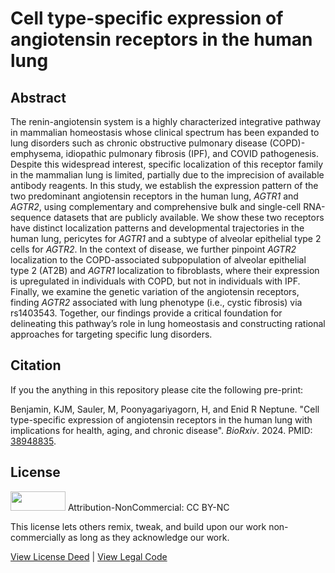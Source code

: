 # Cell type-specific expression of angiotensin receptors in the human lung

## Abstract
The renin-angiotensin system is a highly characterized integrative pathway in mammalian homeostasis whose clinical spectrum has been expanded to lung disorders such as chronic obstructive pulmonary disease (COPD)-emphysema, idiopathic pulmonary fibrosis (IPF), and COVID pathogenesis. Despite this widespread interest, specific localization of this receptor family in the mammalian lung is limited, partially due to the imprecision of available antibody reagents. In this study, we establish the expression pattern of the two predominant angiotensin receptors in the human lung, *AGTR1* and *AGTR2*, using complementary and comprehensive bulk and single-cell RNA-sequence datasets that are publicly available. We show these two receptors have distinct localization patterns and developmental trajectories in the human lung, pericytes for *AGTR1* and a subtype of alveolar epithelial type 2 cells for *AGTR2*. In the context of disease, we further pinpoint *AGTR2* localization to the COPD-associated subpopulation of alveolar epithelial type 2 (AT2B) and *AGTR1* localization to fibroblasts, where their expression is upregulated in individuals with COPD, but not in individuals with IPF. Finally, we examine the genetic variation of the angiotensin receptors, finding *AGTR2* associated with lung phenotype (i.e., cystic fibrosis) via rs1403543. Together, our findings provide a critical foundation for delineating this pathway’s role in lung homeostasis and constructing rational approaches for targeting specific lung disorders.


## Citation

If you the anything in this repository please cite the following pre-print:

Benjamin, KJM, Sauler, M, Poonyagariyagorn, H, and Enid R Neptune. "Cell type-specific expression of angiotensin receptors in the human lung with implications for health, aging, and chronic disease". *BioRxiv*. 2024. PMID: [38948835](https://biorxiv.org/cgi/content/short/2024.06.17.599425v1).

## License

<img src="https://licensebuttons.net/l/by-nc/3.0/88x31.png" alt width="88" height="31" scale="0">
Attribution-NonCommercial: CC BY-NC

This license lets others remix, tweak, and build upon our work non-commercially as long as they acknowledge our work.

[View License Deed](https://creativecommons.org/licenses/by-nc/4.0) | [View Legal Code](https://creativecommons.org/licenses/by-nc/4.0/legalcode)

